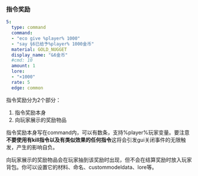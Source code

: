 ### 指令奖励



```yaml
5:
  type: command
  command:
  - "eco give %player% 1000"
  - "say §6已给予%player% 1000金币"
  material: GOLD_NUGGET
  display_name: "&6金币"
  #cmd: 10
  amount: 1
  lore:
  - "×1000"
  rate: 5
  edge: common
```

指令奖励分为2个部分：

1. 指令奖励本身
2. 向玩家展示的奖励物品

指令奖励本身写在command内，可以有数条，支持%player%玩家变量。要注意 **不要使用有kill指令以及有类似效果的任何指令**这将会引发gui关闭事件的无限触发，产生的影响自负。

向玩家展示的奖励物品会在玩家抽到该奖励时出现，但不会在结算奖励时放入玩家背包。你可以设置它的材料、命名、custommodeldata、lore等。